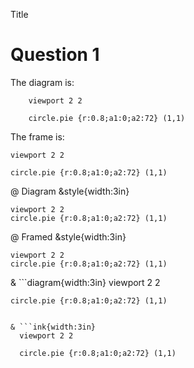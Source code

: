 Title

# Question 1

The diagram is: 

```diagram{width:3in}
    viewport 2 2 

    circle.pie {r:0.8;a1:0;a2:72} (1,1)
```

The frame is:

```ink{width:3in}
viewport 2 2 

circle.pie {r:0.8;a1:0;a2:72} (1,1)
```

@ Diagram &style{width:3in}

    viewport 2 2 
    circle.pie {r:0.8;a1:0;a2:72} (1,1)

@ Framed &style{width:3in}

    viewport 2 2 
    circle.pie {r:0.8;a1:0;a2:72} (1,1)


& ```diagram{width:3in}
    viewport 2 2 

    circle.pie {r:0.8;a1:0;a2:72} (1,1)
  ```

& ```ink{width:3in}
    viewport 2 2 

    circle.pie {r:0.8;a1:0;a2:72} (1,1)
  ```

